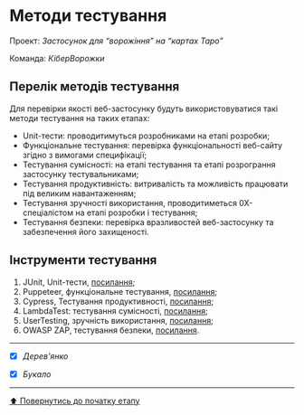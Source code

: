 # Методи тестування

Проект: *Застосунок для “ворожіння” на “картах Таро”*

Команда: *КіберВорожки*

## Перелік методів тестування 

Для перевірки якості веб-застосунку будуть використовуватися такі методи тестування на таких етапах:
- Unit-тести: проводитимуться розробниками на етапі розробки;
- Функціональне тестування: перевірка функціональності веб-сайту згідно з вимогами специфікації;
- Тестування сумісності: на етапі тестування та етапі розрограння застосунку тестувальниками;
- Тестування продуктивність: витривалість та можливість працювати під великим навантаженням;
- Тестування зручності використання, проводитиметься 0Х-спеціалістом на етапі розробки і тестування;
- Тестування безпеки: перевірка вразливостей веб-застосунку та забезпечення його захищеності.

## Інструменти тестування

1. JUnit, Unit-тести, [посилання](https://junit.org/junit5/);
2. Puppeteer, функціональне тестування, [посилання](https://pptr.dev/);
3. Cypress, Тестування продуктивності, [посилання](https://www.cypress.io/);
4. LambdaTest: тестування сумісності, [посилання](https://www.lambdatest.com/);
5. UserTesting, зручність використання, [посилання](https://www.usertesting.com/);
6. OWASP ZAP, тестування безпеки, [посилання](https://www.zaproxy.org/).

---

- [x] *Дерев'янко*
- [x] *Букало*


---
[:arrow_up: Повернутись до початку етапу](/docs/2.Planning/README.md)
